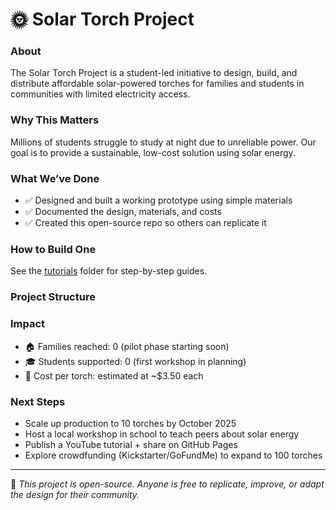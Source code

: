
# 🌞 Solar Torch Project

### About
The Solar Torch Project is a student-led initiative to design, build, and distribute affordable solar-powered torches for families and students in communities with limited electricity access.

### Why This Matters
Millions of students struggle to study at night due to unreliable power. Our goal is to provide a sustainable, low-cost solution using solar energy.

### What We’ve Done
- ✅ Designed and built a working prototype using simple materials  
- ✅ Documented the design, materials, and costs    
- ✅ Created this open-source repo so others can replicate it  

### How to Build One
See the [tutorials](tutorials/) folder for step-by-step guides.

### Project Structure

### Impact
- 🏠 Families reached: 0 (pilot phase starting soon)  
- 🎓 Students supported: 0 (first workshop in planning)  
- 🔋 Cost per torch: estimated at ~$3.50 each  

### Next Steps
- Scale up production to 10 torches by October 2025  
- Host a local workshop in school to teach peers about solar energy  
- Publish a YouTube tutorial + share on GitHub Pages  
- Explore crowdfunding (Kickstarter/GoFundMe) to expand to 100 torches  

---

📌 *This project is open-source. Anyone is free to replicate, improve, or adapt the design for their community.*  
